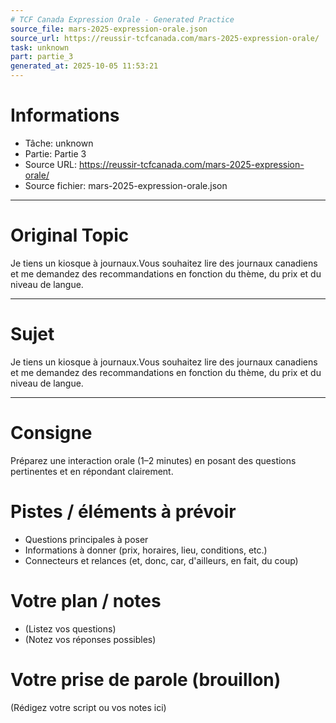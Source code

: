 ```yaml
---
# TCF Canada Expression Orale - Generated Practice
source_file: mars-2025-expression-orale.json
source_url: https://reussir-tcfcanada.com/mars-2025-expression-orale/
task: unknown
part: partie_3
generated_at: 2025-10-05 11:53:21
---
```


# Informations
- Tâche: unknown
- Partie: Partie 3
- Source URL: https://reussir-tcfcanada.com/mars-2025-expression-orale/
- Source fichier: mars-2025-expression-orale.json

---

# Original Topic
Je tiens un kiosque à journaux.Vous souhaitez lire des journaux canadiens et me demandez des recommandations en fonction du thème, du prix et du niveau de langue.

---

# Sujet
Je tiens un kiosque à journaux.Vous souhaitez lire des journaux canadiens et me demandez des recommandations en fonction du thème, du prix et du niveau de langue.

---
# Consigne
Préparez une interaction orale (1–2 minutes) en posant des questions pertinentes et en répondant clairement.

# Pistes / éléments à prévoir
- Questions principales à poser
- Informations à donner (prix, horaires, lieu, conditions, etc.)
- Connecteurs et relances (et, donc, car, d'ailleurs, en fait, du coup)

# Votre plan / notes
- (Listez vos questions)
- (Notez vos réponses possibles)

# Votre prise de parole (brouillon)
(Rédigez votre script ou vos notes ici)
